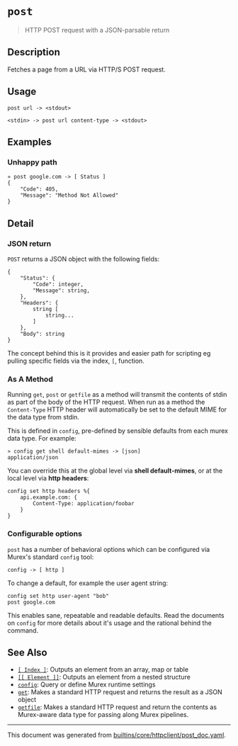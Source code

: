 # `post`

> HTTP POST request with a JSON-parsable return

## Description

Fetches a page from a URL via HTTP/S POST request.

## Usage

```
post url -> <stdout>

<stdin> -> post url content-type -> <stdout>
```

## Examples

### Unhappy path

```
» post google.com -> [ Status ] 
{
    "Code": 405,
    "Message": "Method Not Allowed"
}
```

## Detail

### JSON return

`POST` returns a JSON object with the following fields:

```
{
    "Status": {
        "Code": integer,
        "Message": string,
    },
    "Headers": {
        string [
            string...
        ]
    },
    "Body": string
}
```

The concept behind this is it provides and easier path for scripting eg pulling
specific fields via the index, `[`, function.

### As A Method

Running `get`, `post` or `getfile` as a method will transmit the contents of
stdin as part of the body of the HTTP request. When run as a method the
`Content-Type` HTTP header will automatically be set to the default MIME for
the data type from stdin.

This is defined in `config`, pre-defined by sensible defaults from each murex
data type. For example:

```
» config get shell default-mimes -> [json]
application/json
```

You can override this at the global level via **shell default-mimes**, or at
the local level via **http headers**:

```
config set http headers %{
    api.example.com: {
        Content-Type: application/foobar
    }
}
```

### Configurable options

`post` has a number of behavioral options which can be configured via Murex's
standard `config` tool:

```
config -> [ http ]
```

To change a default, for example the user agent string:

```
config set http user-agent "bob"
post google.com
```

This enables sane, repeatable and readable defaults. Read the documents on
`config` for more details about it's usage and the rational behind the command.

## See Also

* [`[ Index ]`](../parser/item-index.md):
  Outputs an element from an array, map or table
* [`[[ Element ]]`](../parser/element.md):
  Outputs an element from a nested structure
* [`config`](../commands/config.md):
  Query or define Murex runtime settings
* [`get`](../commands/get.md):
  Makes a standard HTTP request and returns the result as a JSON object
* [`getfile`](../commands/getfile.md):
  Makes a standard HTTP request and return the contents as Murex-aware data type for passing along Murex pipelines.

<hr/>

This document was generated from [builtins/core/httpclient/post_doc.yaml](https://github.com/lmorg/murex/blob/master/builtins/core/httpclient/post_doc.yaml).